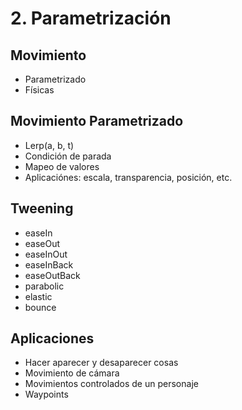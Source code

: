 # 2. Parametrización

## Movimiento
- Parametrizado
- Físicas
## Movimiento Parametrizado
- Lerp(a, b, t)
- Condición de parada
- Mapeo de valores
- Aplicaciónes: escala, transparencia, posición, etc.
## Tweening
- easeIn
- easeOut
- easeInOut
- easeInBack
- easeOutBack
- parabolic
- elastic
- bounce
## Aplicaciones
- Hacer aparecer y desaparecer cosas
- Movimiento de cámara
- Movimientos controlados de un personaje
- Waypoints